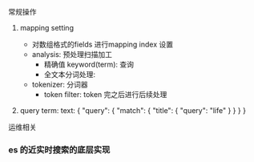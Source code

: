 
常规操作
1. mapping setting
    * 对数组格式的fields 进行mapping index 设置
    * analysis: 预处理扫描加工
        * 精确值  keyword(term): 查询
        * 全文本分词处理: 
    * tokenizer: 分词器
        * token filter: token 完之后进行后续处理
        
2. query
    term:
    text:
        {
            "query": {
                "match": {
                    "title": {
                        "query": "life"
                    }
                }
            }
        }


运维相关

### es 的近实时搜索的底层实现
